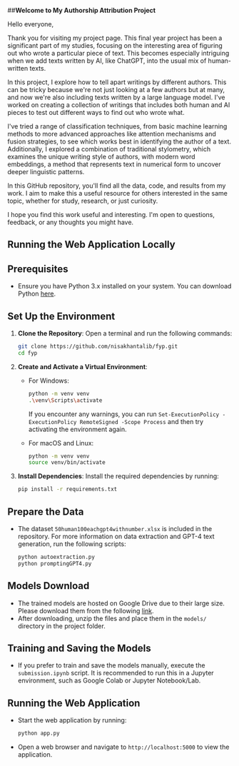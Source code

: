 ##**Welcome to My Authorship Attribution Project**

Hello everyone,

Thank you for visiting my project page. This final year project has been a significant part of my studies, focusing on the interesting area of figuring out who wrote a particular piece of text. This becomes especially intriguing when we add texts written by AI, like ChatGPT, into the usual mix of human-written texts.

In this project, I explore how to tell apart writings by different authors. This can be tricky because we're not just looking at a few authors but at many, and now we're also including texts written by a large language model. I've worked on creating a collection of writings that includes both human and AI pieces to test out different ways to find out who wrote what.

I've tried a range of classification techniques, from basic machine learning methods to more advanced approaches like attention mechanisms and fusion strategies, to see which works best in identifying the author of a text.
Additionally, I explored a combination of traditional stylometry, which examines the unique writing style of authors, with modern word embeddings, a method that represents text in numerical form to uncover deeper linguistic patterns.

In this GitHub repository, you'll find all the data, code, and results from my work. I aim to make this a useful resource for others interested in the same topic, whether for study, research, or just curiosity.

I hope you find this work useful and interesting. I'm open to questions, feedback, or any thoughts you might have.


## Running the Web Application Locally

## Prerequisites
- Ensure you have Python 3.x installed on your system. You can download Python [here](https://www.python.org/downloads/).

## Set Up the Environment

1. **Clone the Repository**: Open a terminal and run the following commands:
    ```bash
    git clone https://github.com/nisakhantalib/fyp.git
    cd fyp
    ```

2. **Create and Activate a Virtual Environment**:
    - For Windows:
        ```bash
        python -m venv venv
        .\venv\Scripts\activate
        ```
        If you encounter any warnings, you can run `Set-ExecutionPolicy -ExecutionPolicy RemoteSigned -Scope Process` and then try activating the environment again.

    - For macOS and Linux:
        ```bash
        python -m venv venv
        source venv/bin/activate
        ```

3. **Install Dependencies**: Install the required dependencies by running:
    ```bash
    pip install -r requirements.txt
    ```

## Prepare the Data
- The dataset `50human100eachgpt4withnumber.xlsx` is included in the repository. For more information on data extraction and GPT-4 text generation, run the following scripts:
    ```bash
    python autoextraction.py
    python promptingGPT4.py
    ```

## Models Download
- The trained models are hosted on Google Drive due to their large size. Please download them from the following [link](https://drive.google.com/drive/folders/1kG_oZCJgX7tpPZRCKc6-sQmQ9rc9RJeO?usp=sharing).
- After downloading, unzip the files and place them in the `models/` directory in the project folder.

## Training and Saving the Models
- If you prefer to train and save the models manually, execute the `submission.ipynb` script. It is recommended to run this in a Jupyter environment, such as Google Colab or Jupyter Notebook/Lab.

## Running the Web Application
- Start the web application by running:
    ```bash
    python app.py
    ```
- Open a web browser and navigate to `http://localhost:5000` to view the application.

